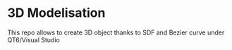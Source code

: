 # 3D Modelisation
 This repo allows to create 3D object thanks to SDF and Bezier curve under QT6/Visual Studio
